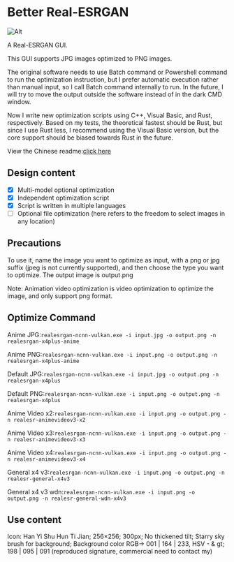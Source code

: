 # Better Real-ESRGAN

![Alt](https://repobeats.axiom.co/api/embed/d3293db1f256b1bdb064a1e0f704fc622434e173.svg "Repobeats analytics image")

A Real-ESRGAN GUI.

This GUI supports JPG images optimized to PNG images.

The original software needs to use Batch command or Powershell command to run the optimization instruction, but I prefer automatic execution rather than manual input, so I call Batch command internally to run. In the future, I will try to move the output outside the software instead of in the dark CMD window.

Now I write new optimization scripts using C++, Visual Basic, and Rust, respectively. Based on my tests, the theoretical fastest should be Rust, but since I use Rust less, I recommend using the Visual Basic version, but the core support should be biased towards Rust in the future.

View the Chinese readme:[click here](https://github.com/Adenx0/Better-Real-ESRGAN/blob/main/README_CN.md)

## Design content

* [X] Multi-model optional optimization
* [X] Independent optimization script
* [X] Script is written in multiple languages
* [ ] Optional file optimization (here refers to the freedom to select images in any location)

## Precautions

To use it, name the image you want to optimize as input, with a png or jpg suffix (jpeg is not currently supported), and then choose the type you want to optimize. The output image is output.png

Note: Animation video optimization is video optimization to optimize the image, and only support png format.

## Optimize Command

Anime JPG:`realesrgan-ncnn-vulkan.exe -i input.jpg -o output.png -n realesrgan-x4plus-anime`

Anime PNG:`realesrgan-ncnn-vulkan.exe -i input.png -o output.png -n realesrgan-x4plus-anime`

Default JPG:`realesrgan-ncnn-vulkan.exe -i input.jpg -o output.png -n realesrgan-x4plus`

Default PNG:`realesrgan-ncnn-vulkan.exe -i input.png -o output.png -n realesrgan-x4plus`

Anime Video x2:`realesrgan-ncnn-vulkan.exe -i input.png -o output.png -n realesr-animevideov3-x2`

Anime Video x3:`realesrgan-ncnn-vulkan.exe -i input.png -o output.png -n realesr-animevideov3-x3`

Anime Video x4:`realesrgan-ncnn-vulkan.exe -i input.png -o output.png -n realesr-animevideov3-x4`

General x4 v3:`realesrgan-ncnn-vulkan.exe -i input.png -o output.png -n realesr-general-x4v3`

General x4 v3 wdn:`realesrgan-ncnn-vulkan.exe -i input.png -o output.png -n realesr-general-wdn-x4v3`

## Use content

Icon: Han Yi Shu Hun Ti Jian; 256×256; 300px; No thickened tilt; Starry sky brush for background; Background color RGB-&gt; 001 | 164 | 233, HSV - & gt; 198 | 095 | 091 (reproduced signature, commercial need to contact my)
